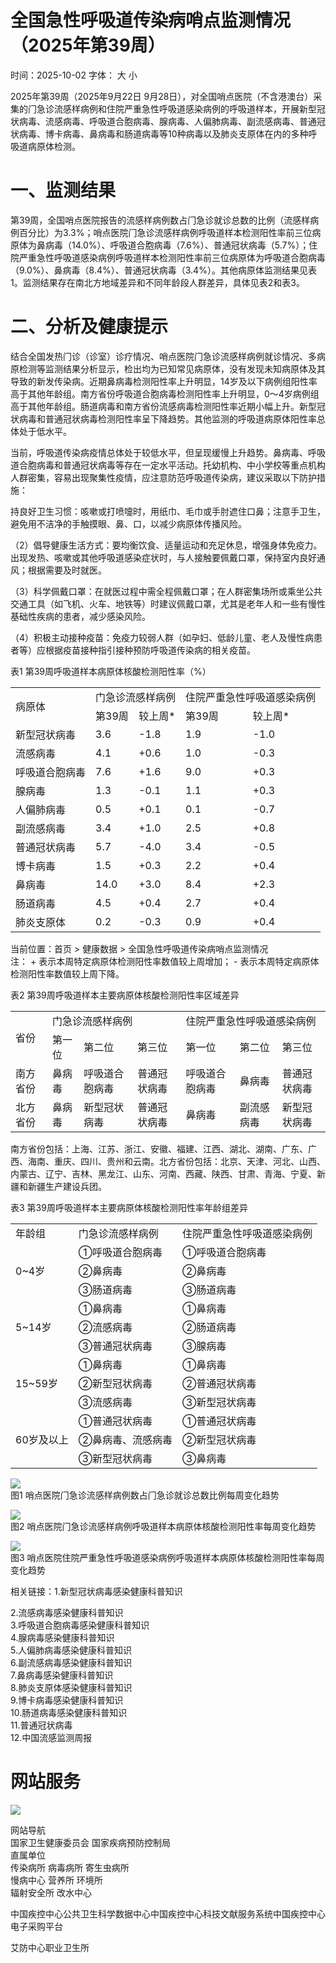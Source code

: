 # 全国急性呼吸道传染病哨点监测情况（2025年第39周）

时间：2025-10-02 字体： ⼤ ⼩

2025年第39周（2025年9⽉22⽇ 9⽉28⽇），对全国哨点医院（不含港澳台）采集的⻔急诊流感样病例和住院严重急性呼吸道感染病例的呼吸道样本，开展新型冠状病毒、流感病毒、呼吸道合胞病毒、腺病毒、⼈偏肺病毒、副流感病毒、普通冠状病毒、博卡病毒、⿐病毒和肠道病毒等10种病毒以及肺炎⽀原体在内的多种呼吸道病原体检测。

# ⼀、监测结果

第39周，全国哨点医院报告的流感样病例数占⻔急诊就诊总数的⽐例（流感样病例百分⽐）为3.3%；哨点医院⻔急诊流感样病例呼吸道样本检测阳性率前三位病原体为⿐病毒（14.0%）、呼吸道合胞病毒（7.6%）、普通冠状病毒（5.7%）；住院严重急性呼吸道感染病例呼吸道样本检测阳性率前三位病原体为呼吸道合胞病毒（9.0%）、⿐病毒（8.4%）、普通冠状病毒（3.4%）。其他病原体监测结果⻅表1。监测结果存在南北⽅地域差异和不同年龄段⼈群差异，具体⻅表2和表3。

# ⼆、分析及健康提示

结合全国发热⻔诊（诊室）诊疗情况、哨点医院⻔急诊流感样病例就诊情况、多病原检测等监测结果分析显示，检出均为已知常⻅病原体，没有发现未知病原体及其导致的新发传染病。近期⿐病毒检测阳性率上升明显，14岁及以下病例组阳性率⾼于其他年龄组。南⽅省份呼吸道合胞病毒检测阳性率上升明显，0～4岁病例组⾼于其他年龄组。肠道病毒和南⽅省份流感病毒检测阳性率近期⼩幅上升。新型冠状病毒和普通冠状病毒检测阳性率呈下降趋势。其他监测的呼吸道病原体阳性率总体处于低⽔平。

当前，呼吸道传染病疫情总体处于较低⽔平，但呈现缓慢上升趋势。⿐病毒、呼吸道合胞病毒和普通冠状病毒等存在⼀定⽔平活动。托幼机构、中⼩学校等重点机构⼈群密集，容易出现聚集性疫情，应注意防范呼吸道传染病，建议采取以下防护措施：

持良好卫⽣习惯：咳嗽或打喷嚏时，⽤纸⼱、⽑⼱或⼿肘遮住⼝⿐；注意⼿卫⽣，避免⽤不洁净的⼿触摸眼、⿐、⼝，以减少病原体传播⻛险。

（2）倡导健康⽣活⽅式：要均衡饮⻝、适量运动和充⾜休息，增强身体免疫⼒。出现发热、咳嗽或其他呼吸道感染症状时，与⼈接触要佩戴⼝罩，保持室内良好通⻛；根据需要及时就医。

（3）科学佩戴⼝罩：在就医过程中需全程佩戴⼝罩；在⼈群密集场所或乘坐公共交通⼯具（如⻜机、⽕⻋、地铁等）时建议佩戴⼝罩，尤其是⽼年⼈和⼀些有慢性基础性疾病的患者，减少感染⻛险。

（4）积极主动接种疫苗：免疫⼒较弱⼈群（如孕妇、低龄⼉童、⽼⼈及慢性病患者等）应根据疫苗接种指引接种预防呼吸道传染病的相关疫苗。

表1 第39周呼吸道样本病原体核酸检测阳性率（%）  

<table><tr><td rowspan="2">病原体</td><td colspan="2">门急诊流感样病例</td><td colspan="2">住院严重急性呼吸道感染病例</td></tr><tr><td>第39周</td><td>较上周*</td><td>第39周</td><td>较上周*</td></tr><tr><td>新型冠状病毒</td><td>3.6</td><td>-1.8</td><td>1.9</td><td>-1.0</td></tr><tr><td>流感病毒</td><td>4.1</td><td>+0.6</td><td>1.0</td><td>-0.3</td></tr><tr><td>呼吸道合胞病毒</td><td>7.6</td><td>+1.6</td><td>9.0</td><td>+0.3</td></tr><tr><td>腺病毒</td><td>1.3</td><td>-0.1</td><td>1.1</td><td>+0.3</td></tr><tr><td>人偏肺病毒</td><td>0.5</td><td>+0.1</td><td>0.1</td><td>-0.7</td></tr><tr><td>副流感病毒</td><td>3.4</td><td>+1.0</td><td>2.5</td><td>+0.8</td></tr><tr><td>普通冠状病毒</td><td>5.7</td><td>-4.0</td><td>3.4</td><td>-0.5</td></tr><tr><td>博卡病毒</td><td>1.5</td><td>+0.3</td><td>2.2</td><td>+0.4</td></tr><tr><td>鼻病毒</td><td>14.0</td><td>+3.0</td><td>8.4</td><td>+2.3</td></tr><tr><td>肠道病毒</td><td>4.5</td><td>+0.4</td><td>2.7</td><td>+0.4</td></tr><tr><td>肺炎支原体</td><td>0.2</td><td>-0.3</td><td>0.9</td><td>+0.4</td></tr></table>

当前位置：⾸⻚ > 健康数据 > 全国急性呼吸道传染病哨点监测情况  
注： + 表示本周特定病原体检测阳性率数值较上周增加； - 表示本周特定病原体检测阳性率数值较上周下降。

表2 第39周呼吸道样本主要病原体核酸检测阳性率区域差异  

<table><tr><td rowspan="2">省份</td><td colspan="3">门急诊流感样病例</td><td colspan="3">住院严重急性呼吸道感染病例</td></tr><tr><td>第一位</td><td>第二位</td><td>第三位</td><td>第一位</td><td>第二位</td><td>第三位</td></tr><tr><td>南方省份</td><td>鼻病毒</td><td>呼吸道合胞病毒</td><td>普通冠状病毒</td><td>呼吸道合胞病毒</td><td>鼻病毒</td><td>普通冠状病毒</td></tr><tr><td>北方省份</td><td>鼻病毒</td><td>新型冠状病毒</td><td>普通冠状病毒</td><td>鼻病毒</td><td>副流感病毒</td><td>新型冠状病毒</td></tr></table>

南⽅省份包括：上海、江苏、浙江、安徽、福建、江⻄、湖北、湖南、⼴东、⼴⻄、海南、重庆、四川、贵州和云南。北⽅省份包括：北京、天津、河北、⼭⻄、内蒙古、辽宁、吉林、⿊⻰江、⼭东、河南、⻄藏、陕⻄、⽢肃、⻘海、宁夏、新疆和新疆⽣产建设兵团。

表3 第39周呼吸道样本主要病原体核酸检测阳性率年龄组差异  

<table><tr><td>年龄组</td><td>门急诊流感样病例</td><td>住院严重急性呼吸道感染病例</td></tr><tr><td rowspan="3">0~4岁</td><td>①呼吸道合胞病毒</td><td>①呼吸道合胞病毒</td></tr><tr><td>②鼻病毒</td><td>②鼻病毒</td></tr><tr><td>③肠道病毒</td><td>③肠道病毒</td></tr><tr><td rowspan="3">5~14岁</td><td>①鼻病毒</td><td>①鼻病毒</td></tr><tr><td>②流感病毒</td><td>②肠道病毒</td></tr><tr><td>③普通冠状病毒</td><td>③腺病毒</td></tr><tr><td rowspan="3">15~59岁</td><td>①鼻病毒</td><td>①鼻病毒</td></tr><tr><td>②新型冠状病毒</td><td>②普通冠状病毒</td></tr><tr><td>③流感病毒</td><td>③新型冠状病毒</td></tr><tr><td rowspan="3">60岁及以上</td><td>①普通冠状病毒</td><td>①普通冠状病毒</td></tr><tr><td>②鼻病毒、流感病毒</td><td>②新型冠状病毒</td></tr><tr><td>③新型冠状病毒</td><td>③鼻病毒</td></tr></table>

![](images/b0d297ca0c3ba70b41a705af722c406152f930acaed5de90e6f4394a1c1d62b3.jpg)  
图1 哨点医院⻔急诊流感样病例数占⻔急诊就诊总数⽐例每周变化趋势

![](images/c9c28b395e703a030458c95f8ceb230672251c8a7c6bd1ddf2cab8dc112a17f3.jpg)  
图2 哨点医院⻔急诊流感样病例呼吸道样本病原体核酸检测阳性率每周变化趋势

![](images/521238ac2644a73e494b20215679760460cfb1751371b5073ac8d6b08a92813b.jpg)  
图3 哨点医院住院严重急性呼吸道感染病例呼吸道样本病原体核酸检测阳性率每周变化趋势

相关链接：1.新型冠状病毒感染健康科普知识

2.流感病毒感染健康科普知识  
3.呼吸道合胞病毒感染健康科普知识  
4.腺病毒感染健康科普知识  
5.⼈偏肺病毒感染健康科普知识  
6.副流感病毒感染健康科普知识  
7.⿐病毒感染健康科普知识  
8.肺炎支原体感染健康科普知识  
9.博卡病毒感染健康科普知识  
10.肠道病毒感染健康科普知识  
11.普通冠状病毒  
12.中国流感监测周报

# ⽹站服务

![](images/3f9ec9fec9643cb9549706535582efdb0d374f6d867136f942a7f847790fc19f.jpg)

⽹站导航  
国家卫⽣健康委员会 国家疾病预防控制局  
直属单位  
传染病所 病毒病所 寄⽣⾍病所  
慢病中⼼ 营养所 环境所  
辐射安全所 改⽔中⼼

中国疾控中⼼公共卫⽣科学数据中⼼中国疾控中⼼科技⽂献服务系统中国疾控中⼼电⼦采购平台

艾防中⼼职业卫⽣所